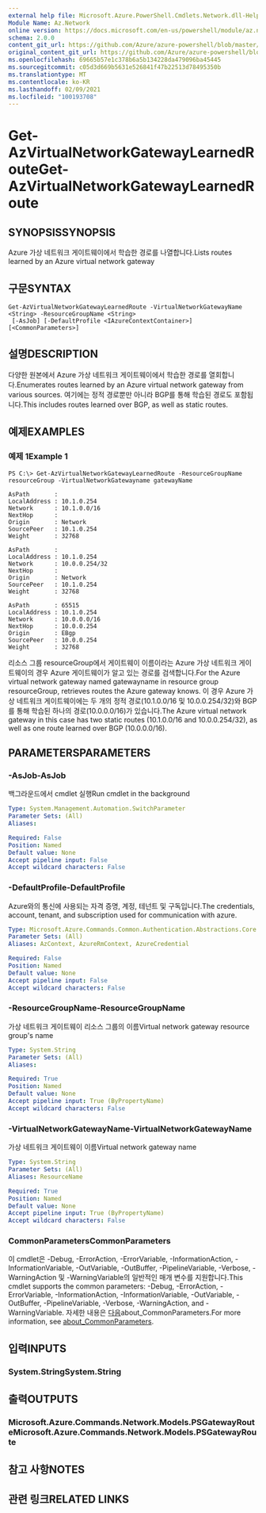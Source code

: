 ```yaml
---
external help file: Microsoft.Azure.PowerShell.Cmdlets.Network.dll-Help.xml
Module Name: Az.Network
online version: https://docs.microsoft.com/en-us/powershell/module/az.network/get-azvirtualnetworkgatewaylearnedroute
schema: 2.0.0
content_git_url: https://github.com/Azure/azure-powershell/blob/master/src/Network/Network/help/Get-AzVirtualNetworkGatewayLearnedRoute.md
original_content_git_url: https://github.com/Azure/azure-powershell/blob/master/src/Network/Network/help/Get-AzVirtualNetworkGatewayLearnedRoute.md
ms.openlocfilehash: 69665b57e1c378b6a5b134228da479096ba45445
ms.sourcegitcommit: c05d3d669b5631e526841f47b22513d78495350b
ms.translationtype: MT
ms.contentlocale: ko-KR
ms.lasthandoff: 02/09/2021
ms.locfileid: "100193708"
---
```

# <span data-ttu-id="77525-101">Get-AzVirtualNetworkGatewayLearnedRoute</span><span class="sxs-lookup"><span data-stu-id="77525-101">Get-AzVirtualNetworkGatewayLearnedRoute</span></span>

## <span data-ttu-id="77525-102">SYNOPSIS</span><span class="sxs-lookup"><span data-stu-id="77525-102">SYNOPSIS</span></span>
<span data-ttu-id="77525-103">Azure 가상 네트워크 게이트웨이에서 학습한 경로를 나열합니다.</span><span class="sxs-lookup"><span data-stu-id="77525-103">Lists routes learned by an Azure virtual network gateway</span></span>

## <span data-ttu-id="77525-104">구문</span><span class="sxs-lookup"><span data-stu-id="77525-104">SYNTAX</span></span>

```
Get-AzVirtualNetworkGatewayLearnedRoute -VirtualNetworkGatewayName <String> -ResourceGroupName <String>
 [-AsJob] [-DefaultProfile <IAzureContextContainer>] [<CommonParameters>]
```

## <span data-ttu-id="77525-105">설명</span><span class="sxs-lookup"><span data-stu-id="77525-105">DESCRIPTION</span></span>
<span data-ttu-id="77525-106">다양한 원본에서 Azure 가상 네트워크 게이트웨이에서 학습한 경로를 열회합니다.</span><span class="sxs-lookup"><span data-stu-id="77525-106">Enumerates routes learned by an Azure virtual network gateway from various sources.</span></span> <span data-ttu-id="77525-107">여기에는 정적 경로뿐만 아니라 BGP를 통해 학습된 경로도 포함됩니다.</span><span class="sxs-lookup"><span data-stu-id="77525-107">This includes routes learned over BGP, as well as static routes.</span></span> 

## <span data-ttu-id="77525-108">예제</span><span class="sxs-lookup"><span data-stu-id="77525-108">EXAMPLES</span></span>

### <span data-ttu-id="77525-109">예제 1</span><span class="sxs-lookup"><span data-stu-id="77525-109">Example 1</span></span>
```
PS C:\> Get-AzVirtualNetworkGatewayLearnedRoute -ResourceGroupName resourceGroup -VirtualNetworkGatewayname gatewayName

AsPath       :
LocalAddress : 10.1.0.254
Network      : 10.1.0.0/16
NextHop      :
Origin       : Network
SourcePeer   : 10.1.0.254
Weight       : 32768

AsPath       :
LocalAddress : 10.1.0.254
Network      : 10.0.0.254/32
NextHop      :
Origin       : Network
SourcePeer   : 10.1.0.254
Weight       : 32768

AsPath       : 65515
LocalAddress : 10.1.0.254
Network      : 10.0.0.0/16
NextHop      : 10.0.0.254
Origin       : EBgp
SourcePeer   : 10.0.0.254
Weight       : 32768
```

<span data-ttu-id="77525-110">리소스 그룹 resourceGroup에서 게이트웨이 이름이라는 Azure 가상 네트워크 게이트웨이의 경우 Azure 게이트웨이가 알고 있는 경로를 검색합니다.</span><span class="sxs-lookup"><span data-stu-id="77525-110">For the Azure virtual network gateway named gatewayname in resource group resourceGroup, retrieves routes the Azure gateway knows.</span></span> <span data-ttu-id="77525-111">이 경우 Azure 가상 네트워크 게이트웨이에는 두 개의 정적 경로(10.1.0.0/16 및 10.0.0.254/32)와 BGP를 통해 학습된 하나의 경로(10.0.0.0/16)가 있습니다.</span><span class="sxs-lookup"><span data-stu-id="77525-111">The Azure virtual network gateway in this case has two static routes (10.1.0.0/16 and 10.0.0.254/32), as well as one route learned over BGP (10.0.0.0/16).</span></span>

## <span data-ttu-id="77525-112">PARAMETERS</span><span class="sxs-lookup"><span data-stu-id="77525-112">PARAMETERS</span></span>

### <span data-ttu-id="77525-113">-AsJob</span><span class="sxs-lookup"><span data-stu-id="77525-113">-AsJob</span></span>
<span data-ttu-id="77525-114">백그라운드에서 cmdlet 실행</span><span class="sxs-lookup"><span data-stu-id="77525-114">Run cmdlet in the background</span></span>

```yaml
Type: System.Management.Automation.SwitchParameter
Parameter Sets: (All)
Aliases:

Required: False
Position: Named
Default value: None
Accept pipeline input: False
Accept wildcard characters: False
```

### <span data-ttu-id="77525-115">-DefaultProfile</span><span class="sxs-lookup"><span data-stu-id="77525-115">-DefaultProfile</span></span>
<span data-ttu-id="77525-116">Azure와의 통신에 사용되는 자격 증명, 계정, 테넌트 및 구독입니다.</span><span class="sxs-lookup"><span data-stu-id="77525-116">The credentials, account, tenant, and subscription used for communication with azure.</span></span>

```yaml
Type: Microsoft.Azure.Commands.Common.Authentication.Abstractions.Core.IAzureContextContainer
Parameter Sets: (All)
Aliases: AzContext, AzureRmContext, AzureCredential

Required: False
Position: Named
Default value: None
Accept pipeline input: False
Accept wildcard characters: False
```

### <span data-ttu-id="77525-117">-ResourceGroupName</span><span class="sxs-lookup"><span data-stu-id="77525-117">-ResourceGroupName</span></span>
<span data-ttu-id="77525-118">가상 네트워크 게이트웨이 리소스 그룹의 이름</span><span class="sxs-lookup"><span data-stu-id="77525-118">Virtual network gateway resource group's name</span></span>

```yaml
Type: System.String
Parameter Sets: (All)
Aliases:

Required: True
Position: Named
Default value: None
Accept pipeline input: True (ByPropertyName)
Accept wildcard characters: False
```

### <span data-ttu-id="77525-119">-VirtualNetworkGatewayName</span><span class="sxs-lookup"><span data-stu-id="77525-119">-VirtualNetworkGatewayName</span></span>
<span data-ttu-id="77525-120">가상 네트워크 게이트웨이 이름</span><span class="sxs-lookup"><span data-stu-id="77525-120">Virtual network gateway name</span></span>

```yaml
Type: System.String
Parameter Sets: (All)
Aliases: ResourceName

Required: True
Position: Named
Default value: None
Accept pipeline input: True (ByPropertyName)
Accept wildcard characters: False
```

### <span data-ttu-id="77525-121">CommonParameters</span><span class="sxs-lookup"><span data-stu-id="77525-121">CommonParameters</span></span>
<span data-ttu-id="77525-122">이 cmdlet은 -Debug, -ErrorAction, -ErrorVariable, -InformationAction, -InformationVariable, -OutVariable, -OutBuffer, -PipelineVariable, -Verbose, -WarningAction 및 -WarningVariable의 일반적인 매개 변수를 지원합니다.</span><span class="sxs-lookup"><span data-stu-id="77525-122">This cmdlet supports the common parameters: -Debug, -ErrorAction, -ErrorVariable, -InformationAction, -InformationVariable, -OutVariable, -OutBuffer, -PipelineVariable, -Verbose, -WarningAction, and -WarningVariable.</span></span> <span data-ttu-id="77525-123">자세한 내용은 [다음](http://go.microsoft.com/fwlink/?LinkID=113216)about_CommonParameters.</span><span class="sxs-lookup"><span data-stu-id="77525-123">For more information, see [about_CommonParameters](http://go.microsoft.com/fwlink/?LinkID=113216).</span></span>

## <span data-ttu-id="77525-124">입력</span><span class="sxs-lookup"><span data-stu-id="77525-124">INPUTS</span></span>

### <span data-ttu-id="77525-125">System.String</span><span class="sxs-lookup"><span data-stu-id="77525-125">System.String</span></span>

## <span data-ttu-id="77525-126">출력</span><span class="sxs-lookup"><span data-stu-id="77525-126">OUTPUTS</span></span>

### <span data-ttu-id="77525-127">Microsoft.Azure.Commands.Network.Models.PSGatewayRoute</span><span class="sxs-lookup"><span data-stu-id="77525-127">Microsoft.Azure.Commands.Network.Models.PSGatewayRoute</span></span>

## <span data-ttu-id="77525-128">참고 사항</span><span class="sxs-lookup"><span data-stu-id="77525-128">NOTES</span></span>

## <span data-ttu-id="77525-129">관련 링크</span><span class="sxs-lookup"><span data-stu-id="77525-129">RELATED LINKS</span></span>
